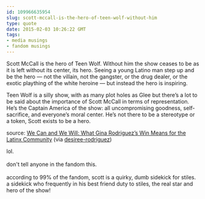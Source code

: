 ```yaml
---
id: 109966635954
slug: scott-mccall-is-the-hero-of-teen-wolf-without-him
type: quote
date: 2015-02-03 10:26:22 GMT
tags:
- media musings
- fandom musings
---
```

<p>Scott McCall is the hero of Teen Wolf. Without him the show ceases to be as it is left without its center, its hero. Seeing a young Latino man step up and be the hero — not the villain, not the gangster, or the drug dealer, or the exotic plaything of the white heroine — but instead the hero is inspiring.</p>





<p>Teen Wolf is a silly show, with as many plot holes as Glee but there’s a lot to be said about the importance of Scott McCall in terms of representation. He’s the Captain America of the show: all  uncompromising goodness, self-sacrifice, and everyone’s moral center. He’s not there to be a stereotype or a token, Scott exists to be a hero.</p>

source: <a href="http://womenwriteaboutcomics.com/2015/01/30/we-can-and-we-will-what-gina-rodriguezs-win-means-for-the-latinx-community/">We Can and We Will: What Gina Rodriguez’s Win Means for the Latinx Community</a> (via <a href="http://desireerodriguez.co.vu/" class="tumblr_blog">desiree-rodriguez</a>)<p>lol.<br/><br/>don't tell anyone in the fandom this.<br/><br/>according to 99% of the fandom, scott is a quirky, dumb sidekick for stiles. a sidekick who frequently in his best friend duty to stiles, the real star and hero of the show!</p>